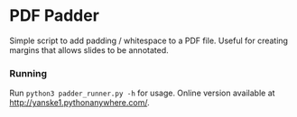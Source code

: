 # PDF Padder

Simple script to add padding / whitespace to a PDF file. Useful for creating
margins that allows slides to be annotated.

### Running

Run `python3 padder_runner.py -h` for usage. Online version available at
http://yanske1.pythonanywhere.com/.
